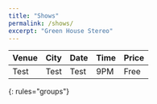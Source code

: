 ```yaml
---
title: "Shows"
permalink: /shows/
excerpt: "Green House Stereo"
---
```

| Venue | City | Date | Time | Price |
|:----- |:---- |:---- |:---- |:----- |
| Test  | Test | Test | 9PM | Free  | 
{: rules="groups"}
